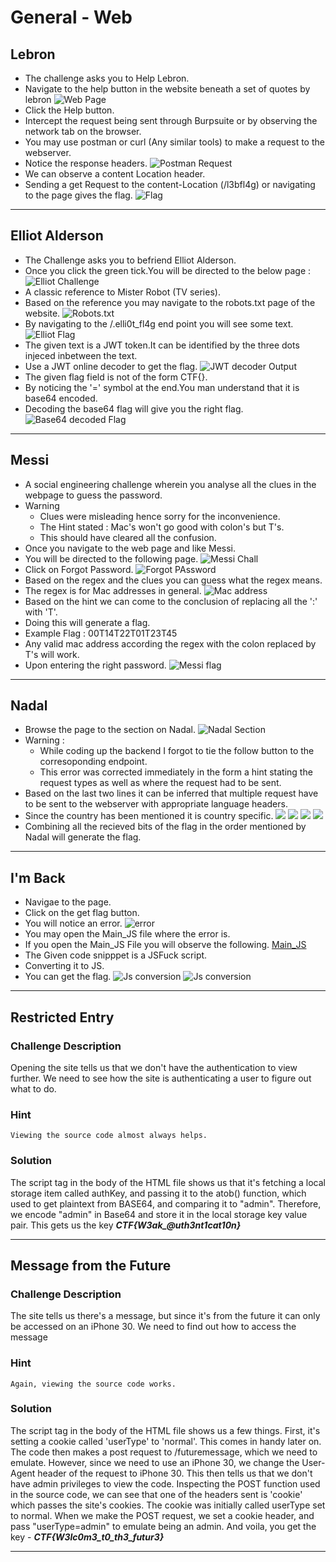 # General - Web


## Lebron

* The challenge asks you to Help Lebron.
* Navigate to the help button in the website beneath a set of quotes by lebron
	<img src = "./Files/Lebron.png" alt = "Web Page"/>
* Click the Help button.
* Intercept the request being sent through Burpsuite or by observing the network tab on the browser.
* You may use postman or curl (Any similar tools) to make a request to the webserver.
* Notice the response headers.
	<img src = "./Files/Request.png" alt = "Postman Request"/>
* We can observe a content Location header.
* Sending a get Request to the content-Location (/l3bfl4g) or navigating to the page gives the flag.
	<img src = "./Files/LebFlag.png" alt = "Flag"/>

---

## Elliot Alderson

* The Challenge asks you to befriend Elliot Alderson.
* Once you click the green tick.You will be directed to the below page :
	<img src = "./Files/Elliot.png" alt = "Elliot Challenge"/>
* A classic reference to Mister Robot (TV series).
* Based on the reference you may navigate to the robots.txt page of the website.
	<img src = "./Files/Robots.png" alt = "Robots.txt"/>
* By navigating to the  /.elli0t_fl4g end point you will see some text.
	<img src = "./Files/ElliotFlag.png" alt = "Elliot Flag "/>
* The given text is a JWT token.It can be identified by the three dots injeced inbetween the text.
* Use a JWT online decoder to get the flag.
	<img src = "./Files/JWT.png" alt = "JWT decoder Output"/>
* The given flag field is not of the form CTF{}.
* By noticing the '=' symbol at the end.You man understand that it is base64 encoded.
* Decoding the base64 flag will give you the right flag.
	<img src = "./Files/B64.png" alt = "Base64 decoded Flag"/>

---

## Messi

* A social engineering challenge wherein you analyse all the clues in the webpage to guess the password.
* Warning
	* Clues were misleading hence sorry for the inconvenience.
	* The Hint stated : Mac's won't go good with colon's but T's.
	* This should have cleared all the confusion.
* Once you navigate to the web page and like Messi.
* You will be directed to the following page.
	<img src = "./Files/Messi.png" alt = "Messi Chall"/>
* Click on Forgot Password.
	<img src = "./Files/FP.png" alt = "Forgot PAssword"/>
* Based on the regex and the clues you can guess what the regex means.
* The regex is for Mac addresses in general.
	<img src = "./Files/Mac.png" alt = "Mac address"/>
* Based on the hint we can come to the conclusion of replacing all the ':' with 'T'.
* Doing this will generate a flag.
* Example Flag : 00T14T22T01T23T45
* Any valid mac address according the regex with the colon replaced by T's will work.
* Upon entering the right password.
	<img src = "./Files/MessiFlag.png" alt = "Messi flag" />
---

## Nadal

* Browse the page to the section on Nadal.
	<img src = "./Files/Nadal.png" alt = "Nadal Section" />
* Warning :
	* While coding up the backend I forgot to tie the follow button to the corresoponding endpoint.
	* This error was corrected immediately in the form a hint stating the request types as well as where the request had to be sent.
* Based on the last two lines it can be inferred that multiple request have to be sent to the webserver with appropriate language headers.
* Since the country has been mentioned it is country specific.
	<img src="req1.png"/> 
	<img src="req2.png"/> 
	<img src="req3.png"/> 
	<img src="req4.png"/> 
* Combining all the recieved bits of the flag in the order mentioned by Nadal will generate the flag.
 
---

## I'm Back

* Navigae to the page.
* Click on the get flag button.
* You will notice an error.
	<img src = "./Files/error.png" alt = "error"/>
* You may open the Main_JS file where the error is.
* If you open the Main_JS File you will observe the following.
[Main_JS](Files/Main_JS.js)
* The Given code snipppet is a JSFuck script.
* Converting it to JS.
* You can get the flag.
	<img src = "./Files/JS1.png" alt = "Js conversion"/> <img src = "./Files/JS1.png" alt = "Js conversion"/>

___

## Restricted Entry

### Challenge Description

Opening the site tells us that we don't have the authentication to view further. We need to see how the site is authenticating a user to figure out what to do.

### Hint

```
Viewing the source code almost always helps.
```

### Solution

The script tag in the body of the HTML file shows us that it's fetching a local storage item called authKey, and passing it to the atob() function, which used to get plaintext from BASE64, and comparing it to "admin". Therefore, we encode "admin" in Base64 and store it in the local storage key value pair. This gets us the key ***CTF{W3ak_@uth3nt1cat10n}*** 

---

## Message from the Future

### Challenge Description

The site tells us there's a message, but since it's from the future it can only be accessed on an iPhone 30. We need to find out how to access the message

### Hint

```
Again, viewing the source code works.
```

### Solution

The script tag in the body of the HTML file shows us a few things. First, it's setting a cookie called 'userType' to 'normal'. This comes in handy later on. The code then makes a post request to /futuremessage, which we need to emulate. However, since we need to use an iPhone 30, we change the User-Agent header of the request to iPhone 30. This then tells us that we don't have admin privileges to view the code. Inspecting the POST function used in the source code, we can see that one of the headers sent is 'cookie' which passes the site's cookies. The cookie was initially called userType set to normal. When we make the POST request, we set a cookie header, and pass "userType=admin" to emulate being an admin. And voila, you get the key - ***CTF{W3lc0m3_t0_th3_futur3}***

---
